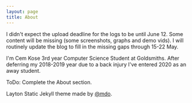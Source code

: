 ```yaml
---
layout: page
title: About
---
```


<p class="message">
  I didn't expect the upload deadline for the logs to be until June 12. Some content will be missing (some screenshots, graphs and demo vids). I will routinely update the blog to fill in the missing gaps through 15-22 May.
</p>


I'm Cem Kose 3rd year Computer Science Student at Goldsmiths. After deferring my 2018-2019 year due to a back injury I've entered 2020 as an away student.

<p class='message'>
  ToDo: Complete the About section.
</p>  

Layton Static Jekyll theme made by [@mdo](https://twitter.com/mdo).
